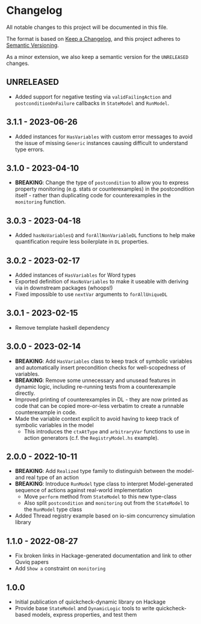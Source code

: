 # Changelog

All notable changes to this project will be documented in this file.

The format is based on [Keep a Changelog](https://keepachangelog.com/en/1.0.0/), and this project adheres to  [Semantic Versioning](https://semver.org/).

As a minor extension, we also keep a semantic version for the `UNRELEASED`
changes.

## UNRELEASED

* Added support for negative testing via `validFailingAction` and `postconditionOnFailure`
  callbacks in `StateModel` and `RunModel`.

## 3.1.1 - 2023-06-26

* Added instances for `HasVariables` with custom error messages to avoid the issue of
  missing `Generic` instances causing difficult to understand type errors.

## 3.1.0 - 2023-04-10

* **BREAKING**: Change the type of `postcondition` to allow you to
  express property monitoring (e.g. stats or counterexamples) in the
  postcondition itself - rather than duplicating code for counterexamples
  in the `monitoring` function.

## 3.0.3 - 2023-04-18

* Added `hasNoVariablesQ` and `forAllNonVariableDL` functions to help make
  quantification require less boilerplate in `DL` properties.

## 3.0.2 - 2023-02-17

* Added instances of `HasVariables` for Word types
* Exported definition of `HasNoVariables` to make it useable
  with deriving via in downstream packages (whoops!)
* Fixed impossible to use `nextVar` arguments to `forAllUniqueDL`

## 3.0.1 - 2023-02-15

* Remove template haskell dependency

## 3.0.0 - 2023-02-14

* **BREAKING**: Add `HasVariables` class to keep track of symbolic variables and automatically insert precondition
  checks for well-scopedness of variables.
* **BREAKING**: Remove some unnecessary and unusead features in dynamic logic, including re-running tests from a
  counterexample directly.
* Improved printing of counterexamples in DL - they are now printed as code that can be copied more-or-less verbatim to
  create a runnable counterexample in code.
* Made the variable context explicit to avoid having to keep track of symbolic variables in the model
  * This introduces the `ctxAtType` and `arbitraryVar` functions to use in action generators (c.f. the
  `RegistryModel.hs` example).

## 2.0.0 - 2022-10-11

* **BREAKING**: Add `Realized` type family to distinguish between the model- and real type of an action
* **BREAKING**: Introduce `RunModel` type class to interpret Model-generated sequence of actions against real-world implementation
  * Move `perform` method from `StateModel` to this new type-class
  * Also split `postcondition` and `monitoring` out from the `StateModel` to the `RunModel` type class
* Added Thread registry example based on io-sim concurrency simulation library

## 1.1.0 - 2022-08-27

* Fix broken links in Hackage-generated documentation and link to other Quviq papers
* Add `Show a` constraint on `monitoring`

## 1.0.0

* Initial publication of quickcheck-dynamic library on Hackage
* Provide base `StateModel` and `DynamicLogic` tools to write quickcheck-based models, express properties, and test them
